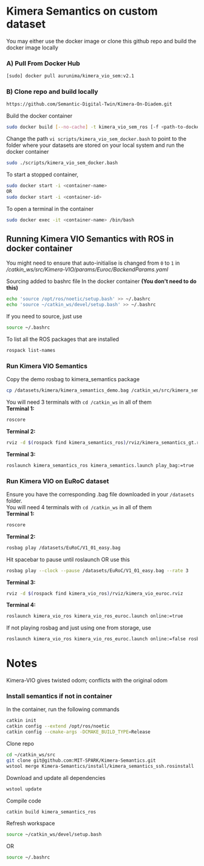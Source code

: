 # Kimera Semantics on custom dataset
You may either use the docker image or clone this github repo and build the docker image locally

### A) Pull From Docker Hub
```bash
[sudo] docker pull aurunima/kimera_vio_sem:v2.1
```

### B) Clone repo and build locally
```bash
https://github.com/Semantic-Digital-Twin/Kimera-On-Diadem.git
```
Build the docker container
```bash
sudo docker build [--no-cache] -t kimera_vio_sem_ros [-f <path-to-dockerfile>] .
```
Change the path  ```vi scripts/kimera_vio_sem_docker.bash``` to point to the folder where your datasets are stored on your local system and run the docker container
```bash
sudo ./scripts/kimera_vio_sem_docker.bash
```

To start a stopped container,
```bash
sudo docker start -i <container-name>
OR
sudo docker start -i <container-id>
```
To open a terminal in the container
```bash
sudo docker exec -it <container-name> /bin/bash
```

## Running Kimera VIO Semantics with ROS in docker container
You might need to ensure that auto-initialise is changed from ```0``` to ```1``` in _/catkin_ws/src/Kimera-VIO/params/Euroc/BackendParams.yaml_

Sourcing added to bashrc file In the docker container **(You don't need to do this)**
```bash
echo 'source /opt/ros/noetic/setup.bash' >> ~/.bashrc
echo 'source ~/catkin_ws/devel/setup.bash' >> ~/.bashrc
```
If you need to source, just use
```bash
source ~/.bashrc
```

To list all the ROS packages that are installed
```bash
rospack list-names
```

### Run Kimera VIO Semantics
Copy the demo rosbag to kimera_semantics package
```bash
cp /datasets/kimera/kimera_semantics_demo.bag /catkin_ws/src/kimera_semantics_ros/rosbag/
```
You will need 3 terminals with ```cd /catkin_ws``` in all of them \
**Terminal 1:**
```bash
roscore
```
**Terminal 2:**
```bash
rviz -d $(rospack find kimera_semantics_ros)/rviz/kimera_semantics_gt.rviz
```
**Terminal 3:**
```bash
roslaunch kimera_semantics_ros kimera_semantics.launch play_bag:=true
```

### Run Kimera VIO on EuRoC dataset
Ensure you have the corresponding .bag file downloaded in your ```/datasets``` folder. \
You will need 4 terminals with ```cd /catkin_ws``` in all of them \
**Terminal 1:**
```bash
roscore
```
**Terminal 2:**
```bash
rosbag play /datasets/EuRoC/V1_01_easy.bag
```
Hit spacebar to pause until roslaunch OR use this
```bash
rosbag play --clock --pause /datasets/EuRoC/V1_01_easy.bag --rate 3
```
**Terminal 3:**
```bash
rviz -d $(rospack find kimera_vio_ros)/rviz/kimera_vio_euroc.rviz
```
**Terminal 4:**
```bash
roslaunch kimera_vio_ros kimera_vio_ros_euroc.launch online:=true
```
If not playing rosbag and just using one from storage, use
```bash
roslaunch kimera_vio_ros kimera_vio_ros_euroc.launch online:=false rosbag_path:="/datasets/EuRoC/V1_01_easy.bag"
```

# Notes
Kimera-VIO gives twisted odom; conflicts with the original odom

### Install semantics if not in container
In the container, run the following commands
```bash
catkin init
catkin config --extend /opt/ros/noetic
catkin config --cmake-args -DCMAKE_BUILD_TYPE=Release
```
Clone repo 
```bash
cd ~/catkin_ws/src
git clone git@github.com:MIT-SPARK/Kimera-Semantics.git
wstool merge Kimera-Semantics/install/kimera_semantics_ssh.rosinstall
```
Download and update all dependencies
```bash
wstool update
```
Compile code
```bash
catkin build kimera_semantics_ros
```
Refresh workspace
```bash
source ~/catkin_ws/devel/setup.bash
```
OR
```bash
source ~/.bashrc
```
